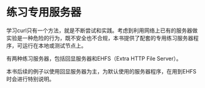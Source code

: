 # 练习专用服务器

学习curl只有一个方法，就是不断尝试和实践。考虑到利用网络上已有的服务器做实验是一种危险的行为，既不安全也不合规，本书提供了配套的专用练习服务器程序，可运行在本地或测试节点上。

有两种练习服务器，包括回显服务器和EHFS（Extra HTTP File Server）。

本书后续的例子以使用回显服务器为主，为默认使用的服务器程序，在用到EHFS时会进行特别说明。
